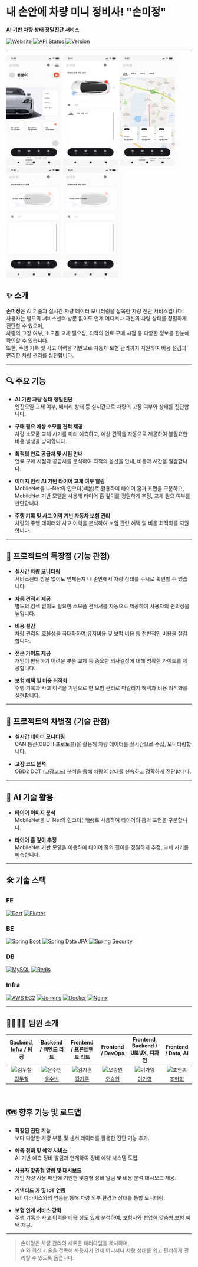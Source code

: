 # 내 손안에 차량 미니 정비사! "손미정"

**AI 기반 차량 상태 정밀진단 서비스**

[![Website](https://img.shields.io/badge/Link-손미정-blue?style=flat-square)](https://www.juice-fintech.com) [![API Status](https://img.shields.io/badge/API-Swagger-green?style=flat-square)](https://api.juice-fintech.com/swagger-ui/index.html) ![Version](https://img.shields.io/badge/Version-0.1.0-yellow?style=flat-square)

---

<img src="images/README/readme_main_1.png" alt="리드미 메인1" width="150" height="300">
<img src="images/README/readme_main_2.png" alt="리드미 메인2" width="150" height="300">
<img src="images/README/readme_main_3.png" alt="리드미 메인3" width="150" height="300">
<img src="images/README/readme_main_4.png" alt="리드미 메인4" width="150" height="300">
<img src="images/README/readme_main_5.png" alt="리드미 메인5" width="150" height="300">

## ✨ 소개

**손미정**은 AI 기술과 실시간 차량 데이터 모니터링을 접목한 차량 진단 서비스입니다.  
사용자는 별도의 서비스센터 방문 없이도 언제 어디서나 자신의 차량 상태를 정밀하게 진단할 수 있으며,  
차량의 고장 여부, 소모품 교체 필요성, 최적의 연료 구매 시점 등 다양한 정보를 한눈에 확인할 수 있습니다.  
또한, 주행 기록 및 사고 이력을 기반으로 자동차 보험 관리까지 지원하여 비용 절감과 편리한 차량 관리를 실현합니다.

---

## 🔍 주요 기능

-   **AI 기반 차량 상태 정밀진단**  
    엔진오일 교체 여부, 배터리 상태 등 실시간으로 차량의 고장 여부와 상태를 진단합니다.

-   **구매 필요 예상 소모품 견적 제공**  
    차량 소모품 교체 시기를 미리 예측하고, 예상 견적을 자동으로 제공하여 불필요한 비용 발생을 방지합니다.

-   **최적의 연료 공급처 및 시점 안내**  
    연료 구매 시점과 공급처를 분석하여 최적의 옵션을 안내, 비용과 시간을 절감합니다.

-   **이미지 인식 AI 기반 타이어 교체 여부 알림**  
    MobileNet을 U-Net의 인코더(백본)로 활용하여 타이어 홈과 표면을 구분하고,  
    MobileNet 기반 모델을 사용해 타이어 홈 깊이를 정밀하게 추정, 교체 필요 여부를 판단합니다.

-   **주행 기록 및 사고 이력 기반 자동차 보험 관리**  
    차량의 주행 데이터와 사고 이력을 분석하여 보험 관련 혜택 및 비용 최적화를 지원합니다.

---

## 🎯 프로젝트의 특장점 (기능 관점)

-   **실시간 차량 모니터링**  
    서비스센터 방문 없이도 언제든지 내 손안에서 차량 상태를 수시로 확인할 수 있습니다.

-   **자동 견적서 제공**  
    별도의 검색 없이도 필요한 소모품 견적서를 자동으로 제공하여 사용자의 편의성을 높입니다.

-   **비용 절감**  
    차량 관리의 효율성을 극대화하여 유지비용 및 보험 비용 등 전반적인 비용을 절감합니다.

-   **전문 가이드 제공**  
    개인이 판단하기 어려운 부품 교체 등 중요한 의사결정에 대해 명확한 가이드를 제공합니다.

-   **보험 혜택 및 비용 최적화**  
    주행 기록과 사고 이력을 기반으로 한 보험 관리로 마일리지 혜택과 비용 최적화를 실현합니다.

---

## 🚀 프로젝트의 차별점 (기술 관점)

-   **실시간 데이터 모니터링**  
    CAN 통신(OBD II 프로토콜)을 활용해 차량 데이터를 실시간으로 수집, 모니터링합니다.

-   **고장 코드 분석**  
    OBD2 DCT (고장코드) 분석을 통해 차량의 상태를 신속하고 정확하게 진단합니다.

---

## 🤖 AI 기술 활용

-   **타이어 이미지 분석**  
    MobileNet을 U-Net의 인코더(백본)로 사용하여 타이어의 홈과 표면을 구분합니다.

-   **타이어 홈 깊이 추정**  
    MobileNet 기반 모델을 이용하여 타이어 홈의 깊이를 정밀하게 추정, 교체 시기를 예측합니다.

---

## 🛠️ 기술 스택

### FE

[![Dart](https://img.shields.io/badge/Dart-0175C2?style=for-the-badge&logo=dart&logoColor=white)](https://dart.dev/) [![Flutter](https://img.shields.io/badge/Flutter-02569B?style=for-the-badge&logo=flutter&logoColor=white)](https://flutter.dev/)

### BE

[![Spring Boot](https://img.shields.io/badge/Spring_Boot-6DB33F?style=for-the-badge&logo=spring-boot&logoColor=white)](https://spring.io/projects/spring-boot) [![Spring Data JPA](https://img.shields.io/badge/Spring_Data_JPA-6DB33F?style=for-the-badge&logo=spring&logoColor=white)](https://spring.io/projects/spring-data-jpa) [![Spring Security](https://img.shields.io/badge/Spring_Security-6DB33F?style=for-the-badge&logo=spring&logoColor=white)](https://spring.io/projects/spring-security)

### DB

[![MySQL](https://img.shields.io/badge/MySQL-4479A1?style=for-the-badge&logo=mysql&logoColor=white)](https://www.mysql.com/) [![Redis](https://img.shields.io/badge/Redis-DC382D?style=for-the-badge&logo=redis&logoColor=white)](https://redis.io/)

### Infra

[![AWS EC2](https://img.shields.io/badge/AWS_EC2-FF9900?style=for-the-badge&logo=amazon-aws&logoColor=white)](https://aws.amazon.com/ec2/) [![Jenkins](https://img.shields.io/badge/Jenkins-D24939?style=for-the-badge&logo=jenkins&logoColor=white)](https://www.jenkins.io/) [![Docker](https://img.shields.io/badge/Docker-2496ED?style=for-the-badge&logo=docker&logoColor=white)](https://www.docker.com/) [![Nginx](https://img.shields.io/badge/Nginx-009639?style=for-the-badge&logo=nginx&logoColor=white)](https://www.nginx.com/)

---

## 👨‍👩‍👧‍👦 팀원 소개

|                                Backend, Infra / 팀장                                 |                                Backend / 백엔드 리드                                 |                               Frontend / 프론트엔드 리드                               |                                   Frontend / DevOps                                    |                           Frontend, Backend / UI&UX, 디자인                           |                                 Frontend / Data, AI                                  |
| :----------------------------------------------------------------------------------: | :----------------------------------------------------------------------------------: | :------------------------------------------------------------------------------------: | :------------------------------------------------------------------------------------: | :-----------------------------------------------------------------------------------: | :----------------------------------------------------------------------------------: |
| <img src="https://avatars.githubusercontent.com/Doocheol" width=400px alt="김두철"/> | <img src="https://avatars.githubusercontent.com/king0104" width=400px alt="윤수빈"/> | <img src="https://avatars.githubusercontent.com/kimnerd625" width=400px alt="김지훈"/> | <img src="https://avatars.githubusercontent.com/gaebalja123" width=400px alt="오승원"> | <img src="https://avatars.githubusercontent.com/gayoung000" width=400px alt="이가영"> | <img src="https://avatars.githubusercontent.com/hyunheeya" width=400px alt="조현희"> |
|                        [김두철](https://github.com/Doocheol)                         |                        [윤수빈](https://github.com/king0104)                         |                        [김지훈](https://github.com/kimnerd625)                         |                        [오승원](https://github.com/gaebalja123)                        |                        [이가영](https://github.com/gayoung000)                        |                        [조현희](https://github.com/hyunheeya)                        |

<br>

## 🗺️ 향후 기능 및 로드맵

-   **확장된 진단 기능**  
    보다 다양한 차량 부품 및 센서 데이터를 활용한 진단 기능 추가.

-   **예측 정비 및 예약 서비스**  
    AI 기반 예측 정비 알림과 연계하여 정비 예약 시스템 도입.

-   **사용자 맞춤형 알림 및 대시보드**  
    개인 차량 사용 패턴에 기반한 맞춤형 정비 알림 및 비용 분석 대시보드 제공.

-   **커넥티드 카 및 IoT 연동**  
    IoT 디바이스와의 연동을 통해 차량 외부 환경과 상태를 통합 모니터링.

-   **보험 연계 서비스 강화**  
    주행 기록과 사고 이력을 더욱 심도 있게 분석하여, 보험사와 협업한 맞춤형 보험 혜택 제공.

---

> 손미정은 차량 관리의 새로운 패러다임을 제시하며, <br>
> AI와 최신 기술을 접목해 사용자가 언제 어디서나 차량 상태를 쉽고 편리하게 관리할 수 있도록 돕습니다.
